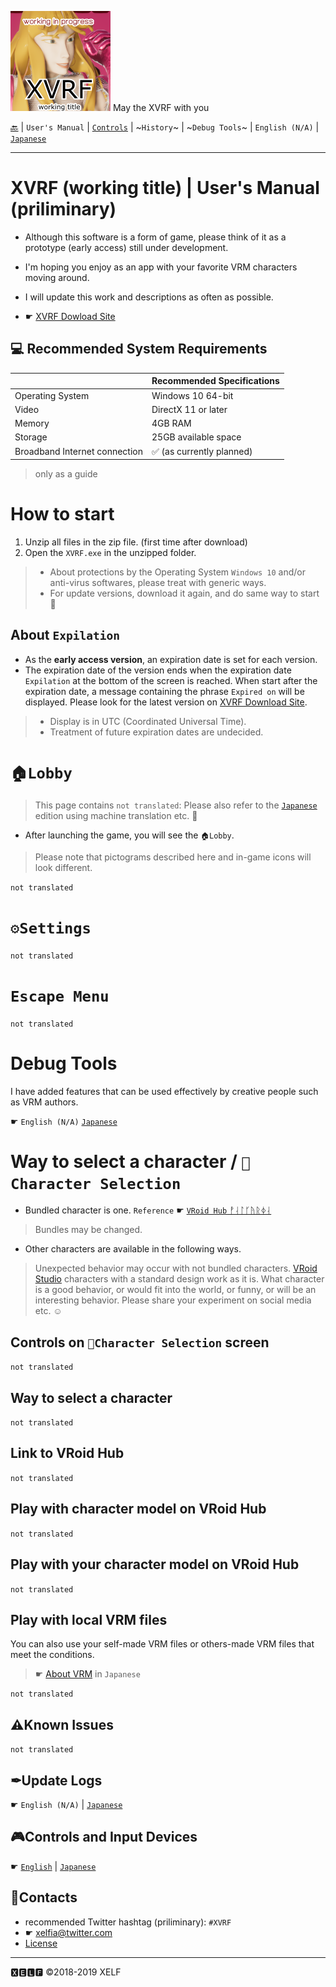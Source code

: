 <img src="image/xvrf-title-icon.png"/> May the XVRF with you

[🔙](README.md) | `User's Manual` | [`Controls`](controls.md) | ~`History`~ | ~`Debug Tools`~ | `English (N/A)` | [`Japanese`](ja/manual.md)

----

# XVRF (working title) | User's Manual (priliminary)

* Although this software is a form of game, please think of it as a prototype (early access) still under development.
* I'm hoping you enjoy as an app with your favorite VRM characters moving around.
* I will update this work and descriptions as often as possible.

* ☛ [XVRF Dowload Site](https://xelf.booth.pm/items/1341365)

## 💻 Recommended System Requirements

| |Recommended Specifications|
|----|----|
|Operating System|Windows 10 64-bit|
|Video|DirectX 11 or later|
|Memory|4GB RAM|
|Storage|25GB available space|
|Broadband Internet connection|✅ (as currently planned)|

> only as a guide

# How to start

1. Unzip all files in the zip file. (first time after download)
2. Open the `XVRF.exe` in the unzipped folder.

> * About protections by the Operating System `Windows 10` and/or anti-virus softwares, please treat with generic ways.
> * For update versions, download it again, and do same way to start 🙇

## About `Expilation`

* As the **early access version**, an expiration date is set for each version.
* The expiration date of the version ends when the expiration date `Expilation` at the bottom of the screen is reached.
When start after the expiration date, a message containing the phrase `Expired on` will be displayed.
Please look for the latest version on [XVRF Download Site](https://xelf.booth.pm/items/1341365).

> * Display is in UTC (Coordinated Universal Time).
> * Treatment of future expiration dates are undecided.

# `🏠Lobby`

> This page contains `not translated`: Please also refer to the [`Japanese`](ja/manual.md) edition using machine translation etc. 🙇

* After launching the game, you will see the `🏠Lobby`.

> Please note that pictograms described here and in-game icons will look different.

`not translated`

# `⚙Settings`

`not translated`

# `Escape Menu`

`not translated`

# Debug Tools

I have added features that can be used effectively by creative people such as VRM authors.

☛ `English (N/A)` [`Japanese`](ja/debug.md)

# Way to select a character / `👤Character Selection`

* Bundled character is one. `Reference` ☛ [`VRoid Hub` ᚡᛆᛚᚴᚤᚱᛄᛆ](https://hub.vroid.com/characters/5500341240985797385/)

> Bundles may be changed.

* Other characters are available in the following ways.

> Unexpected behavior may occur with not bundled characters.
> [VRoid Studio](https://studio.vroid.com/) characters with a standard design work as it is.
> What character is a good behavior, or would fit into the world, or funny, or will be an interesting behavior.
> Please share your experiment on social media etc. ☺

## Controls on `👤Character Selection` screen

`not translated`

## Way to select a character

`not translated`

## Link to VRoid Hub

`not translated`

## Play with character model on VRoid Hub

`not translated`

## Play with your character model on VRoid Hub

`not translated`

## Play with local VRM files

You can also use your self-made VRM files or others-made VRM files that meet the conditions.

> ☛ [About VRM](https://vrm-consortium.org/#vrm) in `Japanese`

`not translated`

## ⚠Known Issues

`not translated`

## ✒Update Logs

☛ `English (N/A)` | [`Japanese`](ja/history.md)

## 🎮Controls and Input Devices

☛ [`English`](controls.md) | [`Japanese`](ja/controls.md)

## 📧Contacts

* recommended Twitter hashtag (priliminary): `#XVRF`
* ☛ [xelfia@twitter.com](https://twitter.com/xelfia)
* [License](LICENSE.md)

--------
🆇🅴🅻🅵
©2018-2019 XELF
